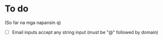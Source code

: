 # To do

(So far na mga napansin q)

-   [ ] Email inputs accept any string input (must be "@" followed by domain)
